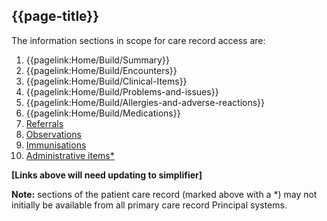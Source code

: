 ## {{page-title}}

The information sections in scope for care record access are:
1. {{pagelink:Home/Build/Summary}}
2. {{pagelink:Home/Build/Encounters}}
3. {{pagelink:Home/Build/Clinical-Items}}
4. {{pagelink:Home/Build/Problems-and-issues}}
5. {{pagelink:Home/Build/Allergies-and-adverse-reactions}}
6. {{pagelink:Home/Build/Medications}}
7. [Referrals](accessrecord_view_referrals.html)
8. [Observations](accessrecord_view_observations.html)
9. [Immunisations](accessrecord_view_immunisations.html)
10. [Administrative items*](accessrecord_view_administrative_items.html)

**[Links above will need updating to simplifier]**

<div class="nhsd-a-box nhsd-a-box--bg-light-blue nhsd-!t-margin-bottom-6 nhsd-t-body">
        <i class="fas fa-exclamation-circle text-primary"></i> <b>Note:</b> sections of the patient care record (marked above with a *) may not initially be available from all primary care record Principal systems.</div>
